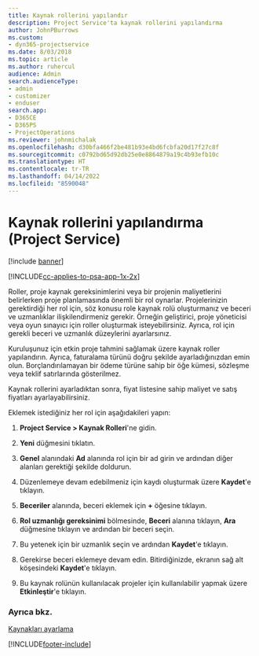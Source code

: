 ```yaml
---
title: Kaynak rollerini yapılandır
description: Project Service'ta kaynak rollerini yapılandırma
author: JohnPBurrows
ms.custom:
- dyn365-projectservice
ms.date: 8/03/2018
ms.topic: article
ms.author: ruhercul
audience: Admin
search.audienceType:
- admin
- customizer
- enduser
search.app:
- D365CE
- D365PS
- ProjectOperations
ms.reviewer: johnmichalak
ms.openlocfilehash: d30bfa466f2be481b93e4bd6fcbfa20d17f27c8f
ms.sourcegitcommit: c0792bd65d92db25e0e8864879a19c4b93efb10c
ms.translationtype: HT
ms.contentlocale: tr-TR
ms.lasthandoff: 04/14/2022
ms.locfileid: "8590048"
---
```

# <a name="configure-resource-roles-project-service"></a>Kaynak rollerini yapılandırma (Project Service)

[!include [banner](../includes/psa-now-project-operations.md)]

[!INCLUDE[cc-applies-to-psa-app-1x-2x](../includes/cc-applies-to-psa-app-1x-2x.md)]

Roller, proje kaynak gereksinimlerini veya bir projenin maliyetlerini belirlerken proje planlamasında önemli bir rol oynarlar. Projelerinizin gerektirdiği her rol için, söz konusu role kaynak rolü oluşturmanız ve beceri ve uzmanlıklar ilişkilendirmeniz gerekir. Örneğin geliştirici, proje yöneticisi veya oyun sınayıcı için roller oluşturmak isteyebilirsiniz. Ayrıca, rol için gerekli beceri ve uzmanlık düzeylerini ayarlarsınız.  
  
 Kuruluşunuz için etkin proje tahmini sağlamak üzere kaynak roller yapılandırın.  Ayrıca, faturalama türünü doğru şekilde ayarladığınızdan emin olun. Borçlandırılamayan bir ödeme türüne sahip bir öğe kümesi, sözleşme veya teklif satırlarında gösterilmez.  
  
 Kaynak rollerini ayarladıktan sonra, fiyat listesine sahip maliyet ve satış fiyatları ayarlayabilirsiniz.  
  
 Eklemek istediğiniz her rol için aşağıdakileri yapın:  
  
1.  **Project Service > Kaynak Rolleri**'ne gidin.  
  
2.  **Yeni** düğmesini tıklatın.  
  
3.  **Genel** alanındaki **Ad** alanında rol için bir ad girin ve ardından diğer alanları gerektiği şekilde doldurun.  
  
4.  Düzenlemeye devam edebilmeniz için kaydı oluşturmak üzere **Kaydet**'e tıklayın.  
  
5.  **Beceriler** alanında, beceri eklemek için **+** öğesine tıklayın.  
  
6.  **Rol uzmanlığı gereksinimi** bölmesinde, **Beceri** alanına tıklayın, **Ara** düğmesine tıklayın ve ardından bir beceri seçin.  
  
7.  Bu yetenek için bir uzmanlık seçin ve ardından **Kaydet**'e tıklayın.  
  
8.  Gerekirse beceri eklemeye devam edin. Bitirdiğinizde, ekranın sağ alt köşesindeki **Kaydet**'e tıklayın.  
  
9. Bu kaynak rolünün kullanılacak projeler için kullanılabilir yapmak üzere **Etkinleştir**'e tıklayın.  
  
### <a name="see-also"></a>Ayrıca bkz.  
 [Kaynakları ayarlama](../psa/set-up-resources.md)


[!INCLUDE[footer-include](../includes/footer-banner.md)]
